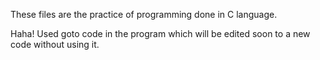 These files are the practice of programming done in C language.


Haha! Used goto code in the program which will be edited soon to a new code without using it.